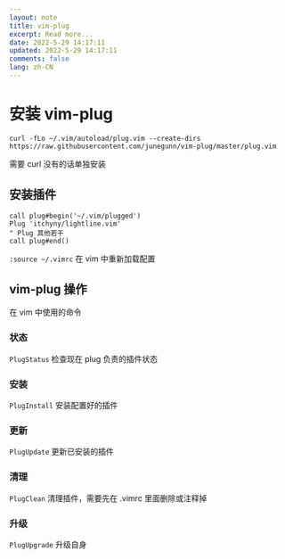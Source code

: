 ```yaml
---
layout: note
title: vim-plug
excerpt: Read more...
date: 2022-5-29 14:17:11
updated: 2022-5-29 14:17:11
comments: false
lang: zh-CN
---
```


# 安装 vim-plug
`curl -fLo ~/.vim/autoload/plug.vim --create-dirs https://raw.githubusercontent.com/junegunn/vim-plug/master/plug.vim`

需要 curl 没有的话单独安装

## 安装插件
```shell
call plug#begin('~/.vim/plugged')
Plug 'itchyny/lightline.vim'
" Plug 其他若干
call plug#end()
```

`:source ~/.vimrc` 在 vim 中重新加载配置

## vim-plug 操作
在 vim 中使用的命令

### 状态
`PlugStatus` 检查现在 plug 负责的插件状态

### 安装
`PlugInstall` 安装配置好的插件

### 更新
`PlugUpdate` 更新已安装的插件

### 清理
`PlugClean` 清理插件，需要先在 .vimrc 里面删除或注释掉

### 升级
`PlugUpgrade` 升级自身
  